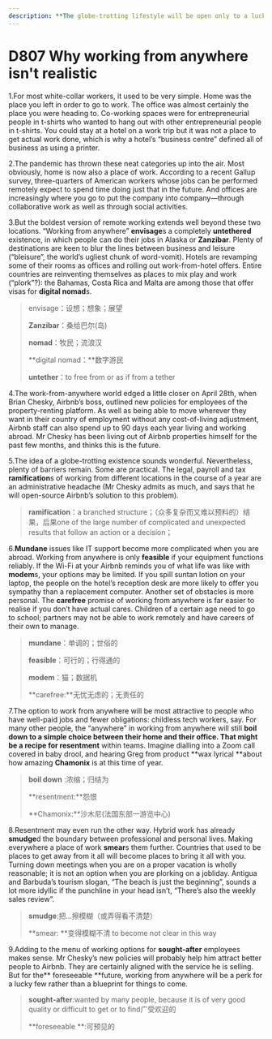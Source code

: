 ```yaml
---
description: **The globe-trotting lifestyle will be open only to a lucky few**
---
```


# D807 Why working from anywhere isn't realistic
1.For most white-collar workers, it used to be very simple. Home was the place you left in order to go to work. The office was almost certainly the place you were heading to. Co-working spaces were for entrepreneurial people in t-shirts who wanted to hang out with other entrepreneurial people in t-shirts. You could stay at a hotel on a work trip but it was not a place to get actual work done, which is why a hotel’s “business centre” defined all of business as using a printer.

2.The pandemic has thrown these neat categories up into the air. Most obviously, home is now also a place of work. According to a recent Gallup survey, three-quarters of American workers whose jobs can be performed remotely expect to spend time doing just that in the future. And offices are increasingly where you go to put the company into company—through collaborative work as well as through social activities.

3.But the boldest version of remote working extends well beyond these two locations. “Working from anywhere” **envisage**s a completely **untethered** existence, in which people can do their jobs in Alaska or **Zanzibar**. Plenty of destinations are keen to blur the lines between business and leisure (“bleisure”, the world’s ugliest chunk of word-vomit). Hotels are revamping some of their rooms as offices and rolling out work-from-hotel offers. Entire countries are reinventing themselves as places to mix play and work (“plork”?): the Bahamas, Costa Rica and Malta are among those that offer visas for **digital nomad**s.

> envisage：设想；想象；展望
 > 
> **Zanzibar**：桑给巴尔(岛)
 > 
> **nomad**：牧民；流浪汉
 > 
> **digital nomad：**数字游民
 > 
> **untether**：to free from or as if from a tether
 > 

4.The work-from-anywhere world edged a little closer on April 28th, when Brian Chesky, Airbnb’s boss, outlined new policies for employees of the property-renting platform. As well as being able to move wherever they want in their country of employment without any cost-of-living adjustment, Airbnb staff can also spend up to 90 days each year living and working abroad. Mr Chesky has been living out of Airbnb properties himself for the past few months, and thinks this is the future.

5.The idea of a globe-trotting existence sounds wonderful. Nevertheless, plenty of barriers remain. Some are practical. The legal, payroll and tax **ramification**s of working from different locations in the course of a year are an administrative headache (Mr Chesky admits as much, and says that he will open-source Airbnb’s solution to this problem).

> **ramification**：a branched structure；（众多复杂而又难以预料的）结果，后果one of the large number of complicated and unexpected results that follow an action or a decision；
 > 

6.**Mundane** issues like IT support become more complicated when you are abroad. Working from anywhere is only **feasible** if your equipment functions reliably. If the Wi-Fi at your Airbnb reminds you of what life was like with **modem**s, your options may be limited. If you spill suntan lotion on your laptop, the people on the hotel’s reception desk are more likely to offer you sympathy than a replacement computer.
Another set of obstacles is more personal. The **carefree** promise of working from anywhere is far easier to realise if you don’t have actual cares. Children of a certain age need to go to school; partners may not be able to work remotely and have careers of their own to manage.

> **mundane**：单调的；世俗的
 > 
> **feasible**：可行的；行得通的
 > 
> **modem**：猫；数据机
 > 
> **carefree:**无忧无虑的；无责任的
 > 

7.The option to work from anywhere will be most attractive to people who have well-paid jobs and fewer obligations: childless tech workers, say. For many other people, the “anywhere” in working from anywhere will still **boil down **to a simple choice between their home and their office. That might be a recipe for** resentment** within teams. Imagine dialling into a Zoom call covered in baby drool, and hearing Greg from product **wax lyrical **about how amazing **Chamonix** is at this time of year.

> **boil down** :浓缩；归结为
 > 
> **resentment:**怨恨
 > 
> **Chamonix:**沙木尼(法国东部一游览中心)
 > 

8.Resentment may even run the other way. Hybrid work has already **smudge**d the boundary between professional and personal lives. Making everywhere a place of work **smear**s them further. Countries that used to be places to get away from it all will become places to bring it all with you. Turning down meetings when you are on a proper vacation is wholly reasonable; it is not an option when you are plorking on a jobliday. Antigua and Barbuda’s tourism slogan, “The beach is just the beginning”, sounds a lot more idyllic if the punchline in your head isn’t, “There’s also the weekly sales review”.

> **smudge**:把…擦模糊（或弄得看不清楚）
 > 
> **smear: **变得模糊不清 to become not clear in this way
 > 

9.Adding to the menu of working options for **sought-after** employees makes sense. Mr Chesky’s new policies will probably help him attract better people to Airbnb. They are certainly aligned with the service he is selling. But for the** foreseeable **future, working from anywhere will be a perk for a lucky few rather than a blueprint for things to come.

> **sought-after**:wanted by many people, because it is of very good quality or difficult to get or to find广受欢迎的
 > 
> **foreseeable **:可预见的
 > 

